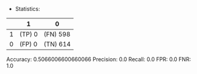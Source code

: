 * Statistics: 

|          |    1     |    0     |
|----------|----------|----------|
|    1     |  (TP) 0  | (FN) 598 |
|    0     |  (FP) 0  | (TN) 614 |
Accuracy: 0.5066006600660066
Precision: 0.0
Recall: 0.0
FPR: 0.0
FNR: 1.0